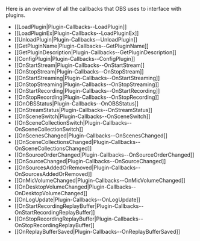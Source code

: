 Here is an overview of all the callbacks that OBS uses to interface with plugins.

* [[LoadPlugin|Plugin-Callbacks-\-LoadPlugin]]
* [[LoadPluginEx|Plugin-Callbacks-\-LoadPluginEx]]
* [[UnloadPlugin|Plugin-Callbacks-\-UnloadPlugin]]
* [[GetPluginName|Plugin-Callbacks-\-GetPluginName]]
* [[GetPluginDescription|Plugin-Callbacks-\-GetPluginDescription]]
* [[ConfigPlugin|Plugin-Callbacks-\-ConfigPlugin]]
* [[OnStartStream|Plugin-Callbacks-\-OnStartStream]]
* [[OnStopStream|Plugin-Callbacks-\-OnStopStream]]
* [[OnStartStreaming|Plugin-Callbacks-\-OnStartStreaming]]
* [[OnStopStreaming|Plugin-Callbacks-\-OnStopStreaming]]
* [[OnStartRecording|Plugin-Callbacks-\-OnStartRecording]]
* [[OnStopRecording|Plugin-Callbacks-\-OnStopRecording]]
* [[OnOBSStatus|Plugin-Callbacks-\-OnOBSStatus]]
* [[OnStreamStatus|Plugin-Callbacks-\-OnStreamStatus]]
* [[OnSceneSwitch|Plugin-Callbacks-\-OnSceneSwitch]]
* [[OnSceneCollectionSwitch|Plugin-Callbacks-\-OnSceneCollectionSwitch]]
* [[OnScenesChanged|Plugin-Callbacks-\-OnScenesChanged]]
* [[OnSceneCollectionsChanged|Plugin-Callbacks-\-OnSceneCollectionsChanged]]
* [[OnSourceOrderChanged|Plugin-Callbacks-\-OnSourceOrderChanged]]
* [[OnSourceChanged|Plugin-Callbacks-\-OnSourceChanged]]
* [[OnSourcesAddedOrRemoved|Plugin-Callbacks-\-OnSourcesAddedOrRemoved]]
* [[OnMicVolumeChanged|Plugin-Callbacks-\-OnMicVolumeChanged]]
* [[OnDesktopVolumeChanged|Plugin-Callbacks-\-OnDesktopVolumeChanged]]
* [[OnLogUpdate|Plugin-Callbacks-\-OnLogUpdate]]
* [[OnStartRecordingReplayBuffer|Plugin-Callbacks-\-OnStartRecordingReplayBuffer]]
* [[OnStopRecordingReplayBuffer|Plugin-Callbacks-\-OnStopRecordingReplayBuffer]]
* [[OnReplayBufferSaved|Plugin-Callbacks-\-OnReplayBufferSaved]]

